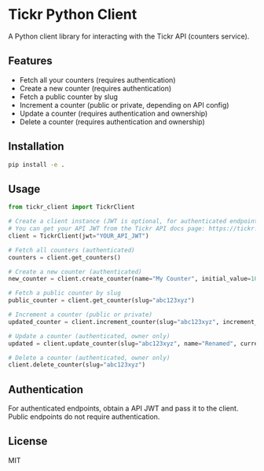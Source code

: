 # Tickr Python Client

A Python client library for interacting with the Tickr API (counters service).

## Features
- Fetch all your counters (requires authentication)
- Create a new counter (requires authentication)
- Fetch a public counter by slug
- Increment a counter (public or private, depending on API config)
- Update a counter (requires authentication and ownership)
- Delete a counter (requires authentication and ownership)

## Installation

```bash
pip install -e .
```

## Usage

```python
from tickr_client import TickrClient

# Create a client instance (JWT is optional, for authenticated endpoints)
# You can get your API JWT from the Tickr API docs page: https://tickr.cc/api-docs
client = TickrClient(jwt="YOUR_API_JWT")

# Fetch all counters (authenticated)
counters = client.get_counters()

# Create a new counter (authenticated)
new_counter = client.create_counter(name="My Counter", initial_value=10)

# Fetch a public counter by slug
public_counter = client.get_counter(slug="abc123xyz")

# Increment a counter (public or private)
updated_counter = client.increment_counter(slug="abc123xyz", increment_by=2)

# Update a counter (authenticated, owner only)
updated = client.update_counter(slug="abc123xyz", name="Renamed", current_value=42)

# Delete a counter (authenticated, owner only)
client.delete_counter(slug="abc123xyz")
```

## Authentication
For authenticated endpoints, obtain a API JWT and pass it to the client. Public endpoints do not require authentication.

## License
MIT
